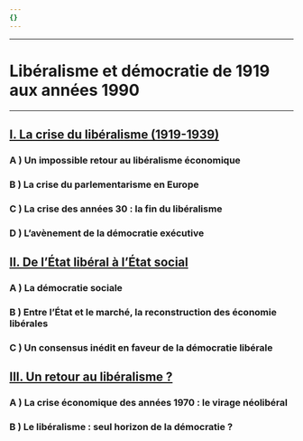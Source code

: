 ```yaml
---
{}
---
```

***
# Libéralisme et démocratie de 1919 aux années 1990
***
## <u>I. La crise du libéralisme (1919-1939)</u>

### A ) Un impossible retour au libéralisme économique

### B ) La crise du parlementarisme en Europe

### C ) La crise des années 30 : la fin du libéralisme 

### D ) L’avènement de la démocratie exécutive

## <u>II. De l’État libéral à l’État social</u>

### A ) La démocratie sociale 

### B ) Entre l’État et le marché, la reconstruction des économie libérales 

### C ) Un consensus inédit en faveur de la démocratie libérale 

## <u>III. Un retour au libéralisme ?</u>

### A ) La crise économique des années 1970 : le virage néolibéral

### B ) Le libéralisme : seul horizon de la démocratie ? 






